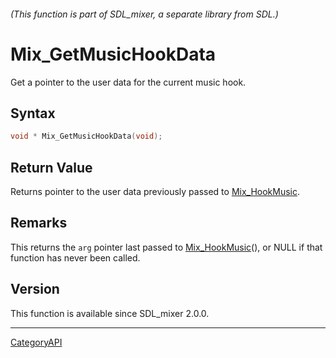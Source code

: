 ###### (This function is part of SDL_mixer, a separate library from SDL.)
# Mix_GetMusicHookData

Get a pointer to the user data for the current music hook.

## Syntax

```c
void * Mix_GetMusicHookData(void);

```

## Return Value

Returns pointer to the user data previously passed to
[Mix_HookMusic](Mix_HookMusic).

## Remarks

This returns the `arg` pointer last passed to
[Mix_HookMusic](Mix_HookMusic)(), or NULL if that function has never been
called.

## Version

This function is available since SDL_mixer 2.0.0.

----
[CategoryAPI](CategoryAPI)

